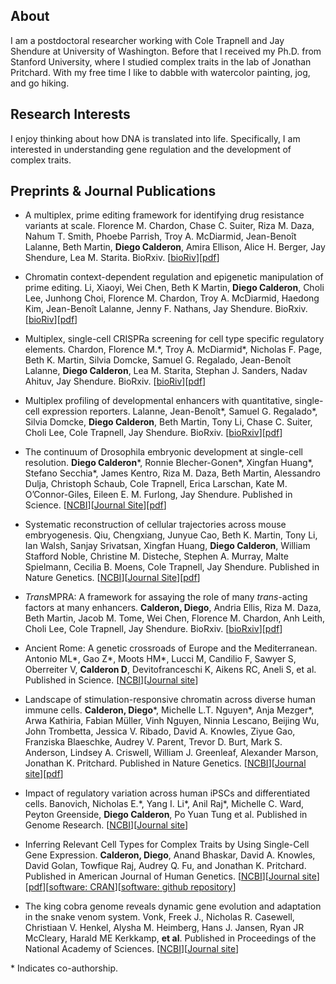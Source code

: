 ## About

I am a postdoctoral researcher working with Cole Trapnell and Jay Shendure at University of Washington. Before that I received my Ph.D. from Stanford University, where I studied complex traits in the lab of Jonathan Pritchard. With my free time I like to dabble with watercolor painting, jog, and go hiking.

## Research Interests

I enjoy thinking about how DNA is translated into life. Specifically, I am interested in understanding gene regulation and the development of complex traits.

## Preprints & Journal Publications

+ A multiplex, prime editing framework for identifying drug resistance variants at scale. Florence M. Chardon, Chase C. Suiter, Riza M. Daza, Nahum T. Smith, Phoebe Parrish, Troy A. McDiarmid, Jean-Benoît Lalanne, Beth Martin, **Diego Calderon**, Amira Ellison, Alice H. Berger, Jay Shendure, Lea M. Starita. BioRxiv. [[bioRiv](https://www.biorxiv.org/content/10.1101/2023.07.27.550902v1)][[pdf](2023.07.27.550902v1.full.pdf)]

+ Chromatin context-dependent regulation and epigenetic manipulation of prime editing. Li, Xiaoyi, Wei Chen, Beth K Martin,  **Diego Calderon**, Choli Lee, Junhong Choi, Florence M. Chardon, Troy A. McDiarmid, Haedong Kim, Jean-Benoît Lalanne, Jenny F. Nathans, Jay Shendure. BioRxiv. [[bioRiv](https://www.biorxiv.org/content/10.1101/2023.04.12.536587v1)][[pdf](2023.04.12.536587v1.full.pdf)]

+ Multiplex, single-cell CRISPRa screening for cell type specific regulatory elements. Chardon, Florence M.\*, Troy A. McDiarmid\*, Nicholas F. Page, Beth K. Martin, Silvia Domcke, Samuel G. Regalado, Jean-Benoît Lalanne, **Diego Calderon**, Lea M. Starita, Stephan J. Sanders, Nadav Ahituv, Jay Shendure. BioRxiv. [[bioRiv](https://www.biorxiv.org/content/10.1101/2023.03.28.534017v1)][[pdf](2023.03.28.534017v1.full.pdf)]

+ Multiplex profiling of developmental enhancers with quantitative, single-cell expression reporters. Lalanne, Jean-Benoît\*, Samuel G. Regalado\*, Silvia Domcke, **Diego Calderon**, Beth Martin, Tony Li, Chase C. Suiter, Choli Lee, Cole Trapnell, Jay Shendure. BioRxiv. [[bioRxiv](https://www.biorxiv.org/content/10.1101/2022.12.10.519236v1)][[pdf](2022.12.10.519236v1.full.pdf)]

+ The continuum of Drosophila embryonic development at single-cell resolution. **Diego Calderon**\*, Ronnie Blecher-Gonen\*, Xingfan Huang\*, Stefano Secchia\*, James Kentro, Riza M. Daza, Beth Martin, Alessandro Dulja, Christoph Schaub, Cole Trapnell, Erica Larschan, Kate M. O’Connor-Giles, Eileen E. M. Furlong, Jay Shendure. Published in Science. [[NCBI](https://pubmed.ncbi.nlm.nih.gov/35926038/)][[Journal Site](https://www.science.org/doi/10.1126/science.abn5800)][[pdf](science.abn5800.pdf)]

+ Systematic reconstruction of cellular trajectories across mouse embryogenesis. Qiu, Chengxiang, Junyue Cao, Beth K. Martin, Tony Li, Ian Walsh, Sanjay Srivatsan, Xingfan Huang, **Diego Calderon**, William Stafford Noble, Christine M. Disteche, Stephen A. Murray, Malte Spielmann, Cecilia B. Moens, Cole Trapnell, Jay Shendure. Published in Nature Genetics. [[NCBI](https://pubmed.ncbi.nlm.nih.gov/35288709/)][[Journal Site](https://www.nature.com/articles/s41588-022-01018-x)][[pdf](s41588-022-01018-x.pdf)]

+ *Trans*MPRA: A framework for assaying the role of many *trans*-acting factors at many enhancers. **Calderon, Diego**, Andria Ellis, Riza M. Daza, Beth Martin, Jacob M. Tome, Wei Chen, Florence M. Chardon, Anh Leith, Choli Lee, Cole Trapnell, Jay Shendure. BioRxiv. [[bioRxiv](https://www.biorxiv.org/content/10.1101/2020.09.30.321323v1)][[pdf](2020.09.30.321323v1.full.pdf)]

+ Ancient Rome: A genetic crossroads of Europe and the Mediterranean. Antonio ML\*, Gao Z\*, Moots HM\*, Lucci M, Candilio F, Sawyer S, Oberreiter V, **Calderon D**, Devitofranceschi K, Aikens RC, Aneli S, et al. Published in Science. [[NCBI](https://www.ncbi.nlm.nih.gov/pubmed/31699931)][[Journal site](https://science.sciencemag.org/content/366/6466/708.full)]

+ Landscape of stimulation-responsive chromatin across diverse human immune cells. **Calderon, Diego**\*, Michelle L.T. Nguyen\*, Anja Mezger\*, Arwa Kathiria, Fabian Müller, Vinh Nguyen, Ninnia Lescano, Beijing Wu, John Trombetta, Jessica V. Ribado, David A. Knowles, Ziyue Gao, Franziska Blaeschke, Audrey V. Parent, Trevor D. Burt, Mark S. Anderson, Lindsey A. Criswell, William J. Greenleaf, Alexander Marson, Jonathan K. Pritchard. Published in Nature Genetics. [[NCBI](https://www.ncbi.nlm.nih.gov/pubmed/31570894)][[Journal site](https://www.nature.com/articles/s41588-019-0505-9)][[pdf](nihms-1538431.pdf)]

+ Impact of regulatory variation across human iPSCs and differentiated cells. Banovich, Nicholas E.\*, Yang I. Li\*, Anil Raj\*, Michelle C. Ward, Peyton Greenside, **Diego Calderon**, Po Yuan Tung et al. Published in Genome Research. [[NCBI](https://www.ncbi.nlm.nih.gov/pubmed/29208628)][[Journal site](https://genome.cshlp.org/content/28/1/122.long)]

+ Inferring Relevant Cell Types for Complex Traits by Using Single-Cell Gene Expression. **Calderon, Diego**, Anand Bhaskar, David A. Knowles, David Golan, Towfique Raj, Audrey Q. Fu, and Jonathan K. Pritchard. Published in American Journal of Human Genetics. [[NCBI](https://www.ncbi.nlm.nih.gov/pubmed/29106824)][[Journal site](http://www.cell.com/ajhg/fulltext/S0002-9297(17)30378-6)][[pdf](1-s2.0-S0002929717303786-main.pdf)][[software: CRAN](https://cran.r-project.org/package=rolypoly)][[software: github repository](https://github.com/dcalderon/rolypoly)]

+ The king cobra genome reveals dynamic gene evolution and adaptation in the snake venom system. Vonk, Freek J., Nicholas R. Casewell, Christiaan V. Henkel, Alysha M. Heimberg, Hans J. Jansen, Ryan JR McCleary, Harald ME Kerkkamp, **et al**. Published in Proceedings of the National Academy of Sciences. [[NCBI](https://www.ncbi.nlm.nih.gov/pubmed/24297900)][[Journal site](https://www.pnas.org/content/110/51/20651.long)]

\* Indicates co-authorship.